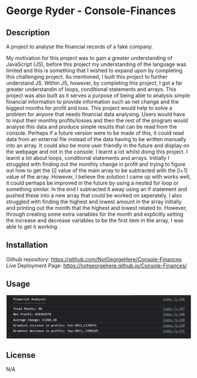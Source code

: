 # George Ryder - Console-Finances

## Description

A project to analyse the financial records of a fake company.

My motivation for this project was to gain a greater understanding of JavaScript (JS), before this project my understanding of the language was limited and this is something that I wished to expand upon by completing this challenging project. As mentioned, I built this project to further understand JS. Within JS, however, by completing this project, I got a far greater understandin of loops, conditional statements and arrays. This project was also built as it serves a purpose of being able to analysis simple financial information to provide information such as net change and the biggest months for profit and loss. This project would help to solve a problem for anyone that needs financial data analysing. Users would have to input their monthly profits/losses and then the rest of the program would analyse this data and produce simple results that can be read from the console. Perhaps if a future version were to be made of this, it could read data from an external file instead of the data having to be written manually into an array. It could also be more user friendly in the future and display on the webpage and not in the console. I learnt a lot whilst doing this project. I learnt a lot about loops, conditional statements and arrays. Initially I struggled with finding out the monthly change in profit and trying to figure out how to get the [i] value of the main array to be subtracted with the [i+1] value of the array. However, I believe the solution I came up with works well, it could perhaps be improved in the future by using a nested for loop or something similar. In the end I subtracted it away using an if statement and pushed these into a new array that could be worked on seperately. I also struggled with finding the highest and lowest amount in the array initially and printing out the month that the highest and lowest related to. However, through creating some extra variables for the month and explicitly setting the increase and decrease variables to be the first item in the array, I was able to get it working.

## Installation

Github repository: https://github.com/NotGeorgeHere/Console-Finances
Live Deployment Page: https://notgeorgehere.github.io/Console-Finances/

## Usage

![alt text](images/console-finances.PNG) 

## License
N/A


